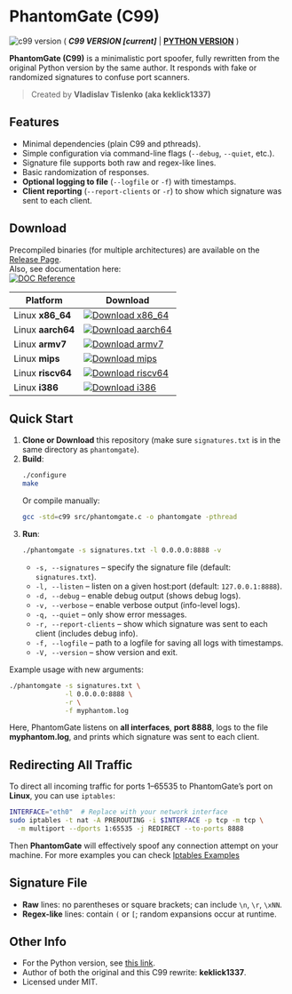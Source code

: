 # PhantomGate (C99)
![c99 version](https://img.shields.io/badge/Pure-C99-green?logo=c)
( **_C99 VERSION [current]_** | **[PYTHON VERSION](https://github.com/keklick1337/PhantomGate)** )

**PhantomGate (C99)** is a minimalistic port spoofer, fully rewritten from the original Python version by the same author. It responds with fake or randomized signatures to confuse port scanners.

> Created by **Vladislav Tislenko (aka keklick1337)**

## Features
- Minimal dependencies (plain C99 and pthreads).
- Simple configuration via command-line flags (`--debug`, `--quiet`, etc.).
- Signature file supports both raw and regex-like lines.
- Basic randomization of responses.
- **Optional logging to file** (`--logfile` or `-f`) with timestamps.
- **Client reporting** (`--report-clients` or `-r`) to show which signature was sent to each client.

## Download
Precompiled binaries (for multiple architectures) are available on the [Release Page](https://github.com/keklick1337/PhantomGateC99/releases).  
Also, see documentation here:  
[![DOC Reference](https://img.shields.io/badge/DOC-Reference-blue)](DOC.md)

| Platform   | Download                                                                                                                        |
|------------|---------------------------------------------------------------------------------------------------------------------------------|
| Linux **x86_64**  | [![Download x86_64](https://img.shields.io/badge/x86__64-Latest-blueviolet?logo=github)](https://github.com/keklick1337/PhantomGateC99/releases/latest/download/phantomgate_x86_64.tar.gz)     |
| Linux **aarch64** | [![Download aarch64](https://img.shields.io/badge/aarch64-Latest-brightgreen?logo=github)](https://github.com/keklick1337/PhantomGateC99/releases/latest/download/phantomgate_aarch64.tar.gz) |
| Linux **armv7**   | [![Download armv7](https://img.shields.io/badge/armv7-Latest-blue?logo=github)](https://github.com/keklick1337/PhantomGateC99/releases/latest/download/phantomgate_armv7.tar.gz)               |
| Linux **mips**    | [![Download mips](https://img.shields.io/badge/mips-Latest-red?logo=github)](https://github.com/keklick1337/PhantomGateC99/releases/latest/download/phantomgate_mips.tar.gz)                   |
| Linux **riscv64** | [![Download riscv64](https://img.shields.io/badge/riscv64-Latest-yellow?logo=github)](https://github.com/keklick1337/PhantomGateC99/releases/latest/download/phantomgate_riscv64.tar.gz)       |
| Linux **i386**    | [![Download i386](https://img.shields.io/badge/i386-Latest-orange?logo=github)](https://github.com/keklick1337/PhantomGateC99/releases/latest/download/phantomgate_i386.tar.gz)               |

## Quick Start

1. **Clone or Download** this repository (make sure `signatures.txt` is in the same directory as `phantomgate`).
2. **Build**:
   ```bash
   ./configure
   make
   ```
   Or compile manually:
   ```bash
   gcc -std=c99 src/phantomgate.c -o phantomgate -pthread
   ```
3. **Run**:
   ```bash
   ./phantomgate -s signatures.txt -l 0.0.0.0:8888 -v
   ```
   - `-s, --signatures` – specify the signature file (default: `signatures.txt`).  
   - `-l, --listen` – listen on a given host:port (default: `127.0.0.1:8888`).  
   - `-d, --debug` – enable debug output (shows debug logs).  
   - `-v, --verbose` – enable verbose output (info-level logs).  
   - `-q, --quiet` – only show error messages.  
   - `-r, --report-clients` – show which signature was sent to each client (includes debug info).  
   - `-f, --logfile` – path to a logfile for saving all logs with timestamps.  
   - `-V, --version` – show version and exit.

Example usage with new arguments:
```bash
./phantomgate -s signatures.txt \
              -l 0.0.0.0:8888 \
              -r \
              -f myphantom.log
```
Here, PhantomGate listens on **all interfaces**, **port 8888**, logs to the file **myphantom.log**, and prints which signature was sent to each client.

## Redirecting All Traffic

To direct all incoming traffic for ports 1–65535 to PhantomGate’s port on **Linux**, you can use `iptables`:
```bash
INTERFACE="eth0"  # Replace with your network interface
sudo iptables -t nat -A PREROUTING -i $INTERFACE -p tcp -m tcp \
  -m multiport --dports 1:65535 -j REDIRECT --to-ports 8888
```
Then **PhantomGate** will effectively spoof any connection attempt on your machine.
For more examples you can check [Iptables Examples](examples)

## Signature File
- **Raw** lines: no parentheses or square brackets; can include `\n`, `\r`, `\xNN`.
- **Regex-like** lines: contain `(` or `[`; random expansions occur at runtime.

## Other Info
- For the Python version, see [this link](https://github.com/keklick1337/PhantomGate).  
- Author of both the original and this C99 rewrite: **keklick1337**.
- Licensed under MIT.